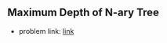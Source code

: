 ## Maximum Depth of N-ary Tree

- problem link: [link](https://leetcode.com/problems/maximum-depth-of-n-ary-tree/)

